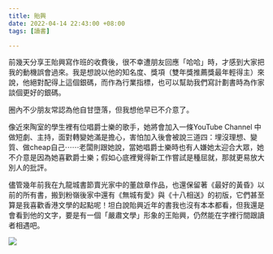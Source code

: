 ```yaml
---
title: 貽興
date: 2022-04-14 22:43:00 +08:00
tags: [讀書]

---
```


  
  
前幾天分享王貽興寫作班的收費後，很不幸遭朋友回應「哈哈」時，才感到大家把我的動機誤會過來。我是想說以他的知名度、獎項（雙年獎推薦獎最年輕得主）來說，他絕對配得上這個銀碼，而作為行業指標，也可以幫助我們寫計劃書時為作家談個更好的銀碼。

  
圈內不少朋友常認為他自甘墮落，但我想他早已不介意了。

  
像近來陶室的學生裡有位唱爵士樂的歌手，她將會加入一條YouTube Channel 中做短劇、主持，面對轉變她滿是擔心，害怕加入後會被說三道四：埋沒理想、變質、做cheap自己⋯⋯老闆則跟她說，當她唱爵士樂時也有人嫌她太迎合大眾，她不介意是因為她喜歡爵士樂；假如心底裡覺得新工作嘗試是種屈就，那就更易放大別人的批評。

  
儘管幾年前我在九龍城書節賣光家中的董啟章作品，也還保留著《最好的黃昏》以前的所有書，搬到粉嶺後家中還有《無城有愛》與《十八相送》的初版，它們甚至算是我喜歡香港文學的起點呢！坦白說貽興近年的書我也沒有本本都看，但我還是會看到他的文字，要是有一個「嚴肅文學」形象的王貽興，仍然能在字裡行間跟讀者相遇吧。
  
  
[![](https://blogger.googleusercontent.com/img/b/R29vZ2xl/AVvXsEhl5TgJxOteb2IY43gZQztn4x9i9kqzYuzvZb2pLDpiaYJ_CpmnmcwbLLJwDq1a6OPTAN1BqvWz2vchqUB8PFaC22JzwGp8ikR0zcfRekwlCyvT-Z1qMqt0TwvrSINXludg30Hb5VZIf5gIkpNS5a8P6NyCjx87YcztA854-Il9n16F0mQlbx0r7_-F/s320/DSC05650.jpg)](https://blogger.googleusercontent.com/img/b/R29vZ2xl/AVvXsEhl5TgJxOteb2IY43gZQztn4x9i9kqzYuzvZb2pLDpiaYJ%5FCpmnmcwbLLJwDq1a6OPTAN1BqvWz2vchqUB8PFaC22JzwGp8ikR0zcfRekwlCyvT-Z1qMqt0TwvrSINXludg30Hb5VZIf5gIkpNS5a8P6NyCjx87YcztA854-Il9n16F0mQlbx0r7%5F-F/s5176/DSC05650.jpg)
  
  
